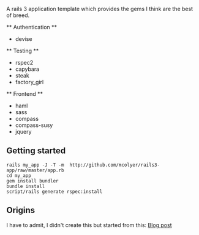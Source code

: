 A rails 3 application template which provides the gems I think are the best of breed.

** Authentication **

* devise

** Testing **

* rspec2
* capybara
* steak
* factory_girl

** Frontend **

* haml
* sass
* compass
* compass-susy
* jquery

## Getting started

    rails my_app -J -T -m  http://github.com/mcolyer/rails3-app/raw/master/app.rb
    cd my_app
    gem install bundler
    bundle install
    script/rails generate rspec:install

## Origins

I have to admit, I didn't create this but started from this:
[Blog post](http://blog.leshill.org/blog/2010/05/08/rails-3-rspec-factory-girl-haml-and-jquery.html)

